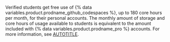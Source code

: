 Verified students get free use of {% data variables.product.prodname_github_codespaces %}, up to 180 core hours per month, for their personal accounts. The monthly amount of storage and core hours of usage available to students is equivalent to the amount included with {% data variables.product.prodname_pro %} accounts. For more information, see [AUTOTITLE](/billing/managing-billing-for-your-products/managing-billing-for-github-codespaces/about-billing-for-github-codespaces).
